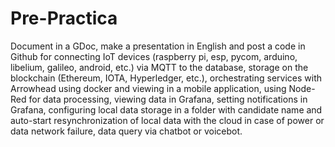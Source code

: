 # Pre-Practica
Document in a GDoc, make a presentation in English and post a code in Github for connecting IoT devices (raspberry pi, esp, pycom, arduino, libelium, galileo, android, etc.) via MQTT to the database, storage on the blockchain (Ethereum, IOTA, Hyperledger, etc.), orchestrating services with Arrowhead using docker and viewing in a mobile application, using Node-Red for data processing, viewing data in Grafana, setting notifications in Grafana, configuring local data storage in a folder with candidate name and auto-start resynchronization of local data with the cloud in case of power or data network failure, data query via chatbot or voicebot.
